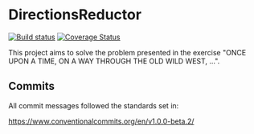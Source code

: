 # DirectionsReductor

[![Build status](https://ci.appveyor.com/api/projects/status/github/OnofreJ/directionsreductor?svg=true)](https://ci.appveyor.com/api/projects/status/github/OnofreJ/directionsreductor)
[![Coverage Status](https://coveralls.io/repos/github/OnofreJ/DirectionsReductor/badge.svg?branch=master)](https://coveralls.io/github/OnofreJ/DirectionsReductor?branch=master)

This project aims to solve the problem presented in the exercise "ONCE UPON A TIME, ON A WAY THROUGH THE OLD WILD WEST, …".

## Commits
All commit messages followed the standards set in:

https://www.conventionalcommits.org/en/v1.0.0-beta.2/


